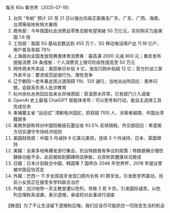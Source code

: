 每天 60s 看世界（2025-07-19）

1. 台风 “韦帕” 预计 20 至 21 日以强台风级正面袭击广东，广东、广西、海南、台湾等局地有特大暴雨
2. 商务部：今年我国社会消费品零售总额有望突破 50 万亿元，实际购买力是美国 1.6 倍
3. 工信部：我国 5G 基站总数达到 455 万个，5G 移动电话用户达 11.18 亿户，用户普及率超 79%
4. 上海面向全国发放观赛类体育消费券：最高满 2000 元减 800 元；重庆发布提振消费 26 条措施：个人消费贷上限可阶段性提高至 50 万元
5. 网传周末外卖战：美团单日补贴 4 亿，淘宝闪购补贴超 12 亿；官方约谈三家外卖平台：要求规范促销行为、理性竞争
6. 辽宁朝阳一老年暴走团占道阻碍 119、120 通行，当地派出所回应：素养问题，会联系负责人批评教育
7. 杭州余杭水务回应自来水异味原因：苕溪原水异常，已有部门介入调查
8. OpenAI 史上最强 ChatGPT 智能体发布：可以思考和行动，能自主选择工具完成任务
9. 柬埔寨五省 “运动式” 清剿电诈园区，抓获超 1100 人，涉案者越南、中国台湾籍居多
10. 美商务部称将对中国阳极级石墨征收 93.5% 反倾销税，外交部回应：希望美方切实遵守市场经济规则
11. 美国财政部：中国 5 月减持 9 亿美元美债，连续 3 个月减持，日本、英国增持
12. 美媒：全美多地再爆发游行集会，抗议特朗普有争议的政策；特朗普确诊慢性静脉功能不全，此前被拍到脚踝明显肿胀，白宫称其健康状况极佳
13. 日媒：日本计划联合中国、韩国等 7 国申办 2046 年世界杯，2018 年提议曾被中国足协否定
14. 外媒：巴西一 11 岁女孩拔牙发现口腔内长有 81 颗牙齿，引发医学界震动，目前小女孩正在接受多学科联合治疗
15. 外媒：加沙地带一天主教堂遭以色列，导致 3 死 9 伤，引发国际谴责，以色列总理称系误袭，表示遗憾，承诺将对此事进行调查

【微语】为了不让生活留下遗憾和后悔，我们应该尽可能抓住一切改变生活的机会